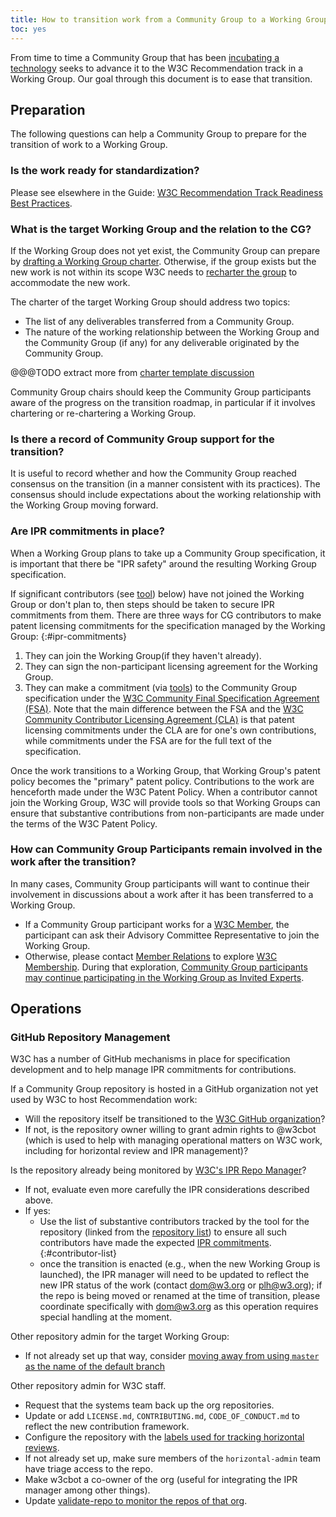 ```yaml
---
title: How to transition work from a Community Group to a Working Group
toc: yes
---
```


From time to time a Community Group that has been [incubating a technology](../incubation.md) seeks to advance it to the W3C Recommendation track in a Working Group. Our goal through this document is to ease that transition.

## Preparation

The following questions can help a Community Group to prepare for the transition of work to a Working Group.

### Is the work ready for standardization?

Please see elsewhere in the Guide: [W3C Recommendation Track Readiness Best Practices](../standards-track/).

### What is the target Working Group and the relation to the CG?

If the Working Group does not yet exist, the Community Group can prepare by [drafting a Working Group charter](charter.md). Otherwise, if the group exists but the new work is not within its scope W3C needs to [recharter the group](charter.md) to accommodate the new work.

The charter of the target Working Group should address two topics:

- The list of any deliverables transferred from a Community Group.
- The nature of the working relationship between the Working Group and the Community Group (if any) for any deliverable originated by the Community Group.

@@@TODO extract more from [charter template discussion](https://github.com/w3c/charter-drafts/issues/262)

Community Group chairs should keep the Community Group participants aware of the progress on the transition roadmap, in particular if it involves chartering or re-chartering a Working Group.

### Is there a record of Community Group support for the transition?

It is useful to record whether and how the Community Group reached consensus on the transition (in a manner consistent with its practices). The consensus should include expectations about the working relationship with the Working Group moving forward.

### Are IPR commitments in place?

When a Working Group plans to take up a Community Group specification, it is important that there be "IPR safety" around the resulting Working Group specification.

If significant contributors (see [tool](#contributor-list)) below) have not joined the Working Group or don't plan to, then steps should be taken to secure IPR commitments from them. There are three ways for CG contributors to make patent licensing commitments for the specification managed by the Working Group:
{:#ipr-commitments}

1. They can join the Working Group(if they haven't already).
1. They can sign the non-participant licensing agreement for the Working Group.
1. They can make a commitment (via [tools](https://www.w3.org/community/about/faq/#fsa-mechanics)) to the Community Group specification under the [W3C Community Final Specification Agreement (FSA)](https://www.w3.org/community/about/process/final/). Note that the main difference between the FSA and the [W3C Community Contributor Licensing Agreement (CLA)](https://www.w3.org/community/about/process/cla/) is that patent licensing commitments under the CLA are for one's own contributions, while commitments under the FSA are for the full text of the specification.

Once the work transitions to a Working Group, that Working Group's patent policy becomes the "primary" patent policy. Contributions to the work are henceforth made under the W3C Patent Policy. When a contributor cannot join the Working Group, W3C will provide tools so that Working Groups can ensure that substantive contributions from non-participants are made under the terms of the W3C Patent Policy.

### How can Community Group Participants remain involved in the work after the transition?

In many cases, Community Group participants will want to continue their involvement in discussions about a work after it has been transferred to a Working Group.

- If a Community Group participant works for a [W3C Member](https://www.w3.org/membership/list/), the participant can ask their Advisory Committee Representative to join the Working Group.
- Otherwise, please contact [Member Relations](mailto:membership@w3.org) to explore [W3C Membership](https://www.w3.org/membership/). During that exploration, [Community Group participants may continue participating in the Working Group as Invited Experts](https://www.w3.org/community/about/faq/#how-do-community-groups-make-it-easier-to-move-to-the-standards-track).

## Operations

### GitHub Repository Management

W3C has a number of GitHub mechanisms in place for specification development and to help manage IPR commitments for contributions.

If a Community Group repository is hosted in a GitHub organization not yet used by W3C to host Recommendation work:

- Will the repository itself be transitioned to the [W3C GitHub organization](https://github.com/w3c)?
- If not, is the repository owner willing to grant admin rights to @w3cbot (which is used to help with managing operational matters on W3C work, including for horizontal review and IPR management)?

Is the repository already being monitored by [W3C's IPR Repo Manager](https://labs.w3.org/repo-manager/)?

- If not, evaluate even more carefully the IPR considerations described above.
- If yes:
    - Use the list of substantive contributors tracked by the tool for the repository (linked from the [repository list](https://labs.w3.org/repo-manager/repos)) to ensure all such contributors have made the expected [IPR commitments](#ipr-commitments).
    {:#contributor-list}
    - once the transition is enacted (e.g., when the new Working Group is launched), the IPR manager will need to be updated to reflect the new IPR status of the work (contact [dom@w3.org](mailto:dom@w3.org) or [plh@w3.org](mailto:plh@w3.org)); if the repo is being moved or renamed at the time of transition, please coordinate specifically with [dom@w3.org](mailto:dom@w3.org) as this operation requires special handling at the moment.

Other repository admin for the target Working Group:

- If not already set up that way, consider [moving away from using `master` as the name of the default branch](https://lists.w3.org/Archives/Public/spec-prod/2021JanMar/0017.html)

Other repository admin for W3C staff.

- Request that the systems team back up the org repositories.
- Update or add `LICENSE.md`, `CONTRIBUTING.md`, `CODE_OF_CONDUCT.md` to reflect the new contribution framework.
- Configure the repository with the [labels used for tracking horizontal reviews](../documentreview/#working-with-horizontal-review-labels).
- If not already set up, make sure members of the `horizontal-admin` team have triage access to the repo.
- Make w3cbot a co-owner of the org (useful for integrating the IPR manager among other things).
- Update [validate-repo to monitor the repos of that org](https://github.com/w3c/validate-repos/blob/main/validate.js#L9).
